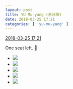 ```yaml
---
layout: post
title: YU Mu-yang (余沐阳)
date: 2018-03-25 17:21
categories: [ 'yu-mu-yang' ]
---
```


<div class="weibo-info">
  <a href="https://weibo.com/6505651747/G91yfahSZ">2018-03-25 17:21</a>
</div>

One seat left. 🙂

<!-- more -->

<ul class="weibo-pic-list-2">
  <li class="weibo-pic">
    <a href="https://wx1.sinaimg.cn/mw690/0076h3cTgy1fpp6nrw03hj31o02yokjt.jpg"><img src="https://wx1.sinaimg.cn/thumb150/0076h3cTgy1fpp6nrw03hj31o02yokjt.jpg"/></a>
  </li>
  <li class="weibo-pic">
    <a href="https://wx4.sinaimg.cn/mw690/0076h3cTgy1fpp6p6cvg6j31o02yokjs.jpg"><img src="https://wx4.sinaimg.cn/thumb150/0076h3cTgy1fpp6p6cvg6j31o02yokjs.jpg"/></a>
  </li>
  <li class="weibo-pic">
    <a href="https://wx3.sinaimg.cn/mw690/0076h3cTgy1fpp6pgpi58j31o02yoe88.jpg"><img src="https://wx3.sinaimg.cn/thumb150/0076h3cTgy1fpp6pgpi58j31o02yoe88.jpg"/></a>
  </li>
  <li class="weibo-pic">
    <a href="https://wx4.sinaimg.cn/mw690/0076h3cTgy1fpp6pk2m6gj31ar1arhdt.jpg"><img src="https://wx4.sinaimg.cn/thumb150/0076h3cTgy1fpp6pk2m6gj31ar1arhdt.jpg"/></a>
  </li>
  <li class="weibo-pic">
    <a href="https://wx3.sinaimg.cn/mw690/0076h3cTgy1fpp6pn8riij318f18fx6p.jpg"><img src="https://wx3.sinaimg.cn/thumb150/0076h3cTgy1fpp6pn8riij318f18fx6p.jpg"/></a>
  </li>
</ul>
